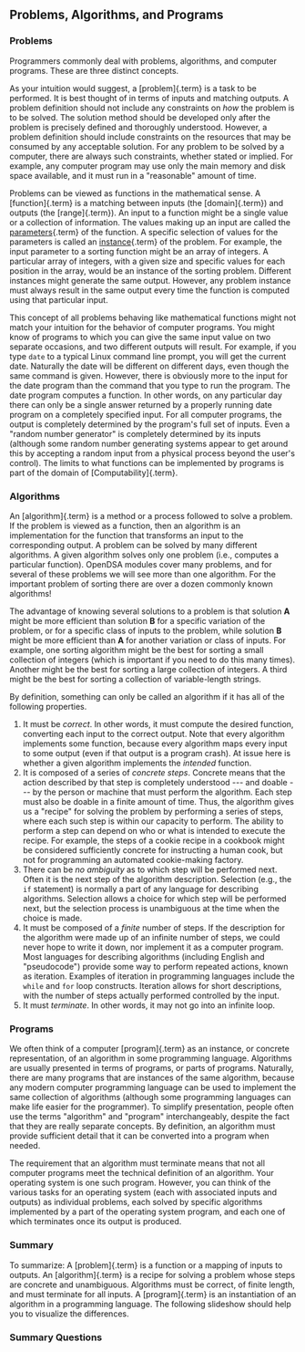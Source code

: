 
## Problems, Algorithms, and Programs

### Problems

Programmers commonly deal with problems, algorithms, and computer
programs. These are three distinct concepts.

As your intuition would suggest, a [problem]{.term} is a task to be performed. It is best thought of in terms
of inputs and matching outputs. A problem definition should not include
any constraints on *how* the problem is to be solved. The solution
method should be developed only after the problem is precisely defined
and thoroughly understood. However, a problem definition should include
constraints on the resources that may be consumed by any acceptable
solution. For any problem to be solved by a computer, there are always
such constraints, whether stated or implied. For example, any computer
program may use only the main memory and disk space available, and it
must run in a "reasonable" amount of time.

Problems can be viewed as functions in the mathematical sense. A
[function]{.term} is a matching between inputs
(the [domain]{.term}) and outputs (the
[range]{.term}). An input to a function might be
a single value or a collection of information. The values making up an
input are called the [parameters](#parameter){.term} of the function. A specific selection of values for the
parameters is called an [instance](#problem-instance){.term} of the problem. For example, the input parameter to a
sorting function might be an array of integers. A particular array of
integers, with a given size and specific values for each position in the
array, would be an instance of the sorting problem. Different instances
might generate the same output. However, any problem instance must
always result in the same output every time the function is computed
using that particular input.

This concept of all problems behaving like mathematical functions might
not match your intuition for the behavior of computer programs. You
might know of programs to which you can give the same input value on two
separate occasions, and two different outputs will result. For example,
if you type `date` to a typical Linux command line prompt, you will get
the current date. Naturally the date will be different on different
days, even though the same command is given. However, there is obviously
more to the input for the date program than the command that you type to
run the program. The date program computes a function. In other words,
on any particular day there can only be a single answer returned by a
properly running date program on a completely specified input. For all
computer programs, the output is completely determined by the program's
full set of inputs. Even a "random number generator" is completely
determined by its inputs (although some random number generating systems
appear to get around this by accepting a random input from a physical
process beyond the user's control). The limits to what functions can be
implemented by programs is part of the domain of
[Computability]{.term}.

### Algorithms

An [algorithm]{.term} is a method or a process
followed to solve a problem. If the problem is viewed as a function,
then an algorithm is an implementation for the function that transforms
an input to the corresponding output. A problem can be solved by many
different algorithms. A given algorithm solves only one problem (i.e.,
computes a particular function). OpenDSA modules cover many problems,
and for several of these problems we will see more than one algorithm.
For the important problem of sorting there are over a dozen commonly
known algorithms!

The advantage of knowing several solutions to a problem is that solution
$\mathbf{A}$ might be more efficient than solution $\mathbf{B}$ for a
specific variation of the problem, or for a specific class of inputs to
the problem, while solution $\mathbf{B}$ might be more efficient than
$\mathbf{A}$ for another variation or class of inputs. For example, one
sorting algorithm might be the best for sorting a small collection of
integers (which is important if you need to do this many times). Another
might be the best for sorting a large collection of integers. A third
might be the best for sorting a collection of variable-length strings.

By definition, something can only be called an algorithm if it has all
of the following properties.

1.  It must be *correct*. In other words, it must compute the desired
    function, converting each input to the correct output. Note that
    every algorithm implements some function, because every algorithm
    maps every input to some output (even if that output is a program
    crash). At issue here is whether a given algorithm implements the
    *intended* function.
2.  It is composed of a series of *concrete steps*. Concrete means that
    the action described by that step is completely understood \--- and
    doable \--- by the person or machine that must perform the
    algorithm. Each step must also be doable in a finite amount of time.
    Thus, the algorithm gives us a "recipe" for solving the problem by
    performing a series of steps, where each such step is within our
    capacity to perform. The ability to perform a step can depend on who
    or what is intended to execute the recipe. For example, the steps of
    a cookie recipe in a cookbook might be considered sufficiently
    concrete for instructing a human cook, but not for programming an
    automated cookie-making factory.
3.  There can be *no ambiguity* as to which step will be performed next.
    Often it is the next step of the algorithm description. Selection
    (e.g., the `if` statement) is normally a part of any language for
    describing algorithms. Selection allows a choice for which step will
    be performed next, but the selection process is unambiguous at the
    time when the choice is made.
4.  It must be composed of a *finite* number of steps. If the
    description for the algorithm were made up of an infinite number of
    steps, we could never hope to write it down, nor implement it as a
    computer program. Most languages for describing algorithms
    (including English and "pseudocode") provide some way to perform
    repeated actions, known as iteration. Examples of iteration in
    programming languages include the `while` and `for` loop constructs.
    Iteration allows for short descriptions, with the number of steps
    actually performed controlled by the input.
5.  It must *terminate*. In other words, it may not go into an infinite
    loop.

### Programs

We often think of a computer [program]{.term} as
an instance, or concrete representation, of an algorithm in some
programming language. Algorithms are usually presented in terms of
programs, or parts of programs. Naturally, there are many programs that
are instances of the same algorithm, because any modern computer
programming language can be used to implement the same collection of
algorithms (although some programming languages can make life easier for
the programmer). To simplify presentation, people often use the terms
"algorithm" and "program" interchangeably, despite the fact that
they are really separate concepts. By definition, an algorithm must
provide sufficient detail that it can be converted into a program when
needed.

The requirement that an algorithm must terminate means that not all
computer programs meet the technical definition of an algorithm. Your
operating system is one such program. However, you can think of the
various tasks for an operating system (each with associated inputs and
outputs) as individual problems, each solved by specific algorithms
implemented by a part of the operating system program, and each one of
which terminates once its output is produced.

### Summary

To summarize: A [problem]{.term} is a function
or a mapping of inputs to outputs. An [algorithm]{.term} is a recipe for solving a problem whose steps are concrete
and unambiguous. Algorithms must be correct, of finite length, and must
terminate for all inputs. A [program]{.term} is
an instantiation of an algorithm in a programming language. The
following slideshow should help you to visualize the differences.

<inlineav id="ProblemAlgorithmCON" src="AlgAnal/ProblemAlgorithmCON.js" name="Problem, Algorithm, and Program definitions Slideshow" links="AlgAnal/ProblemAlgorithmCON.css"/>

### Summary Questions

<avembed id="AnalPrelimSumm" src="AlgAnal/AnalPrelimSumm.html" type="ka" name="Problems, Algorithms, Programs Exercise"/>

